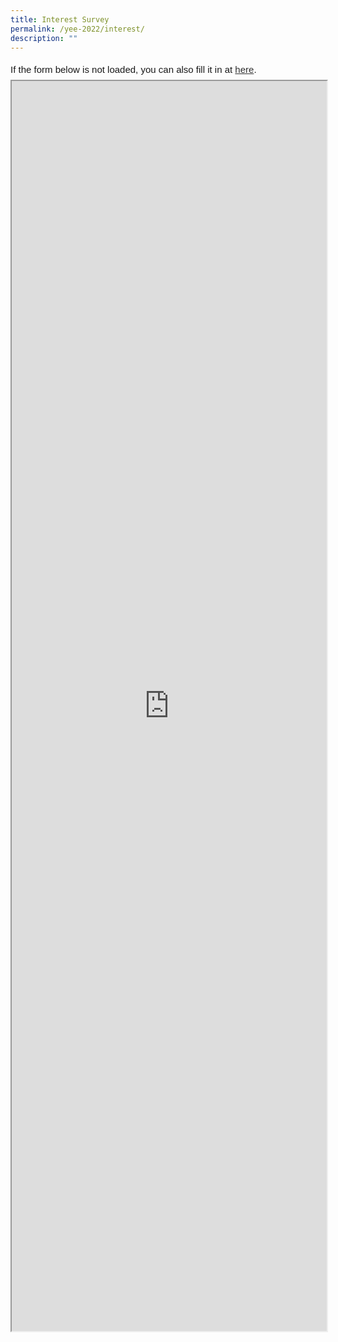 ```yaml
---
title: Interest Survey
permalink: /yee-2022/interest/
description: ""
---
```

<div style="font-family:Sans-Serif;font-size:15px;color:#000;opacity:0.9;padding-top:5px;padding-bottom:8px">If the form below is not loaded, you can also fill it in at <a href="https://docs.google.com/forms/d/e/1FAIpQLScR1qw8qjofbkcuhmn93I6SbuD3dcvY5rnS6xIcvrOb16txPA/viewform">here</a>.</div>

<!-- Change the width and height values to suit you best -->
<iframe id="iframe" src="https://docs.google.com/forms/d/e/1FAIpQLScR1qw8qjofbkcuhmn93I6SbuD3dcvY5rnS6xIcvrOb16txPA/viewform" style="width:100%;height:2000px"></iframe>